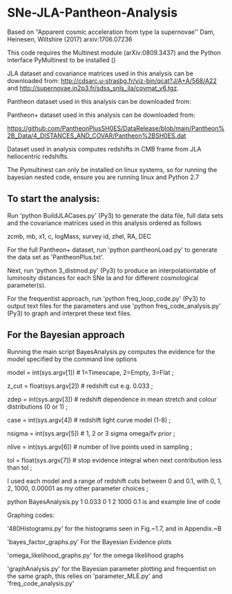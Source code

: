 # SNe-JLA-Pantheon-Analysis


Based on "Apparent cosmic acceleration from type Ia supernovae''
Dam, Heinesen, Wiltshire (2017) arxiv:1706.07236

This code requires the Multinest module (arXiv:0809.3437) and the Python interface PyMultinest to be installed ()

JLA dataset and covariance matrices used in this analysis can be downloaded from: 
http://cdsarc.u-strasbg.fr/viz-bin/qcat?J/A+A/568/A22
and http://supernovae.in2p3.fr/sdss_snls_jla/covmat_v6.tgz.

Pantheon dataset used in this analysis can be downloaded from:



Pantheon+ dataset used in this analysis can be downloaded from: 

https://github.com/PantheonPlusSH0ES/DataRelease/blob/main/Pantheon%2B_Data/4_DISTANCES_AND_COVAR/Pantheon%2BSH0ES.dat

Dataset used in analysis computes redshifts in CMB frame from JLA heliocentric redshifts. 

The Pymultinest can only be installed on linux systems, so for running the bayesian nested code, ensure you are running linux and Python 2.7

## To start the analysis:
Run 'python BuildJLACases.py' (Py3) to generate the data file, full data sets and the covariance matrices used in this analysis ordered as follows

zcmb, mb, x1, c, logMass, survey id, zhel, RA, DEC

For the full Pantheon+ dataset, run 'python pantheonLoad.py' to generate the data set as 'PantheonPlus.txt'.

Next, run 'python 3_distmod.py' (Py3) to produce an interpolationtable of luminosity distances for each SNe Ia 
and for different cosmological parameter(s).

For the frequentist approach, run 'python freq_loop_code.py' (Py3) to output text files for the parameters and use 'python freq_code_analysis.py' (Py3) to graph and interpret these text files. 


For the Bayesian approach
------------------------------------------------------------
Running the main script BayesAnalysis.py computes the evidence 
for the model specified by the command line options

model = int(sys.argv[1])    # 1=Timescape, 2=Empty, 3=Flat ; 

z_cut = float(sys.argv[2])  # redshift cut e.g. 0.033 ;

zdep = int(sys.argv[3])     # redshift dependence in mean stretch and colour distributions (0 or 1) ;

case = int(sys.argv[4])     # redshift light curve model (1-8) ;

nsigma = int(sys.argv[5])   # 1, 2 or 3 sigma omega/fv prior ;

nlive = int(sys.argv[6])    # number of live points used in sampling ;

tol = float(sys.argv[7])    # stop evidence integral when next contribution less than tol ;

I used each model and a range of redshift cuts between 0 and 0.1, with 0, 1, 2, 1000, 0.00001 as my other parameter choices ;

python BayesAnalysis.py 1 0.033 0 1 2 1000 0.1 is and example line of code

Graphing codes:

'480Histograms.py' for the histograms seen in Fig.~1.7, and in Appendix.~B

'bayes_factor_graphs.py' For the Bayesian Evidence plots

'omega_likelihood_graphs.py' for the omega likelihood graphs

'graphAnalysis.py' for the Bayesian parameter plotting and frequentist on the same graph, this relies on 'parameter_MLE.py' and 'freq_code_analysis.py'
